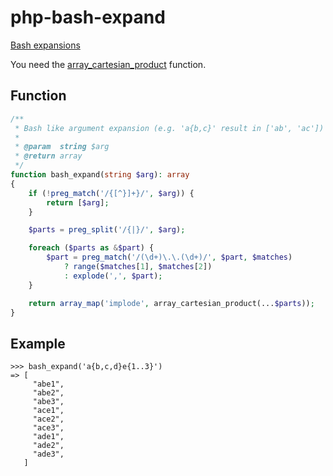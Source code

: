 # php-bash-expand

[Bash expansions](http://wiki.bash-hackers.org/syntax/expansion/brace)

You need the [array_cartesian_product](https://github.com/bdelespierre/php-array-cartesian-product) function.

## Function

```PHP
/**
 * Bash like argument expansion (e.g. 'a{b,c}' result in ['ab', 'ac'])
 *
 * @param  string $arg
 * @return array
 */
function bash_expand(string $arg): array
{
    if (!preg_match('/{[^}]+}/', $arg)) {
        return [$arg];
    }

    $parts = preg_split('/{|}/', $arg);

    foreach ($parts as &$part) {
        $part = preg_match('/(\d+)\.\.(\d+)/', $part, $matches)
            ? range($matches[1], $matches[2])
            : explode(',', $part);
    }

    return array_map('implode', array_cartesian_product(...$parts));
}
```

## Example

```
>>> bash_expand('a{b,c,d}e{1..3}')
=> [
     "abe1",
     "abe2",
     "abe3",
     "ace1",
     "ace2",
     "ace3",
     "ade1",
     "ade2",
     "ade3",
   ]
```
